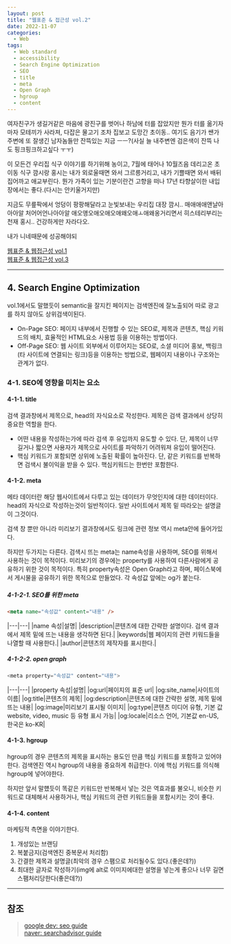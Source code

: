 ```yaml
---
layout: post
title: "웹표준 & 접근성 vol.2"
date: 2022-11-07
categories:
  - Web
tags:
  - Web standard
  - accessibility
  - Search Engine Optimization
  - SEO
  - title
  - meta
  - Open Graph
  - hgroup
  - content
---
```


여자친구가 생길거같은 마음에 광진구를 벗어나 하남에 터를 잡았지만 뭔가 터를 옮기자마자 모테끼가 사라져, 다잡은 물고기 조차 집보고 도망간 초이동.. 여기도 음기가 쌘가 주변에 또 잘생긴 남자놈들만 잔뜩있는 지금 ㅡㅡ?(사실 늘 내주변엔 검은색이 잔뜩 나도 핑크핑크하고싶다 ㅜㅜ)

이 모든건 우리집 식구 이야기를 하기위해 농이고, 7월에 태어나 10월즈음 데리고온 초이동 식구 깜시랑 홍시는 내가 외로울때면 와서 그르릉거리고, 내가 기쁠때면 와서 배뒤집어까고 애교부린다. 뭔가 가족이 있는 기분이란건 고향을 떠나 17년 타향살이한 내입장에서는 좋다.(다시는 안키울거지만)

지금도 무릎팍에서 엉덩이 팡팡해달라고 눈빛보내는 우리집 대장 깜시.. 매애애애앤날아아아알 처어어언나아아알 애오앵오애오애오애왜오애ㅗ애왜옹거리면서 히스테리부리는 천재 홍시.. 건강하게만 자라다오.

내가 니네때문에 성공해야되

[웹표준 & 웹접근성 vol.1](https://kimtank.github.io/web/2022/11/07/a-web-standard1.html)  
[웹표준 & 웹접근성 vol.3](https://kimtank.github.io/web/2022/11/07/c-web-standard3.html)

---

## 4. Search Engine Optimization

vol.1에서도 말했듯이 semantic을 잘지킨 페이지는 검색엔진에 잘노출되어 따로 광고를 하지 않아도 상위검색이된다.

- On-Page SEO: 페이지 내부에서 진행할 수 있는 SEO로, 제목과 콘텐츠, 핵심 키워드의 배치, 효율적인 HTML요소 사용법 등을 이용하는 방법이다.
- Off-Page SEO: 웹 사이트 외부에서 이루어지는 SEO로, 소셜 미디어 홍보, 백링크(타 사이트에 연결되는 링크)등을 이용하는 방법으로, 웹페이지 내용이나 구조와는 관계가 없다.

### 4-1. SEO에 영향을 미치는 요소

#### 4-1-1. title

검색 결과창에서 제목으로, head의 자식요소로 작성한다. 제목은 검색 결과에서 상당히 중요한 역할을 한다.

- 어떤 내용을 작성하는가에 따라 검색 후 유입까지 유도할 수 있다. 단, 제목이 너무 길거나 짧으면 사용자가 제목으로 사이트를 파악하기 어려워져 유입이 떨어진다.
- 핵심 키워드가 포함되면 상위에 노출된 확률이 높아진다. 단, 같은 키워드를 반복하면 검색시 불이익을 받을 수 있다. 핵심키워드는 한번만 포함한다.

#### 4-1-2. meta

메타 데이터란 해당 웹사이트에서 다루고 있는 데이터가 무엇인지에 대한 데이터이다. head의 자식으로 작성하는것이 일반적이다. 일반 사이트에서 제목 밑 따라오는 설명글이 그것이다.

검색 창 뿐만 아니라 미리보기 결과창에서도 링크에 관련 정보 역시 meta안에 들어가있다.

하지만 두가지는 다른다. 검색시 뜨는 meta는 name속성을 사용하며, SEO를 위해서 사용하는 것이 목적이다. 미리보기의 경우에는 property를 사용하여 다른사람에게 공유하기 위한 것이 목적이다. 특히 property속성은 Open Graph라고 하며, 페이스북에서 게시물을 공유하기 위한 목적으로 만들었다. 각 속성값 앞에는 og가 붙는다.

##### 4-1-2-1. SEO를 위한 meta

```html
<meta name="속성값" content="내용" />
```

|---|---|
|name 속성|설명|
|description|콘텐츠에 대한 간략한 설명이다. 검색 결과에서 제목 밑에 뜨는 내용을 생각하면 된다.|
|keywords|웹 페이지의 관련 키워드들을 나열할 때 사용한다.|
|author|콘텐츠의 제작자를 표시한다.|

##### 4-1-2-2. open graph

```javascript
<meta property="속성값" content="내용">
```

|---|---|
|property 속성|설명|
|og:url|페이지의 표준 url|
|og:site_name|사이트의 이름|
|og:title|콘텐츠의 제목|
|og:description|콘텐츠에 대한 간략한 설명, 제목 밑에 뜨는 내용|
|og:image|미리보기 표시될 이미지|
|og:type|콘텐츠 미디어 유형, 기본 값 website, video, music 등 유형 표시 가능|
|og:locale|리소스 언어, 기본값 en-US, 한국은 ko-KR|

#### 4-1-3. hgroup

hgroup의 경우 콘텐츠의 제목을 표시하는 용도인 만큼 핵심 키워드를 포함하고 있어야한다. 검색엔진 역시 hgroup의 내용을 중요하게 취급한다. 이에 핵심 키워드를 의식해 hgroup에 넣어야한다.

하지만 앞서 말헀듯이 똑같은 키워드만 반복해서 넣는 것은 역효과를 불오니, 비슷한 키워드로 대체해서 사용하거나, 핵심 키워드의 관련 키워드들을 포함시키는 것이 좋다.

#### 4-1-4. content

마케팅적 측면을 이야기한다.

1. 개성있는 브랜딩
2. 복붙금지(검색엔진 중복문서 처리함)
3. 간결한 제목과 설명글(최악의 경우 스팸으로 처리될수도 있다.(좋은데?))
4. 최대한 글자로 작성하기(img에 alt로 이미지에대한 설명을 넣는게 좋으나 너무 길면 스팸처리당한다(좋은데?))

---

## 참조

> [google dev: seo guide](https://developers.google.com/search/docs/beginner/seo-starter-guide?hl=ko)  
> [naver: searchadvisor guide](https://searchadvisor.naver.com/guide)
